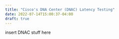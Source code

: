 ```yaml
---
title: "Cisco's DNA Center (DNAC) Latency Testing"
date: 2022-07-14T15:00:37-04:00
draft: true
---
```


insert DNAC stuff here